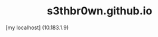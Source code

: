 <style> 
h1{
  text-align: center;
  
}

</style>
<h1> s3thbr0wn.github.io </h1>
 [my localhost] (10.183.1.9)
